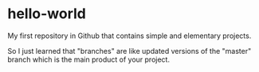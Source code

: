# hello-world
My first repository in Github that contains simple and elementary projects.

So I just learned that "branches" are like updated versions of the "master" branch which is the main product of  your project.
